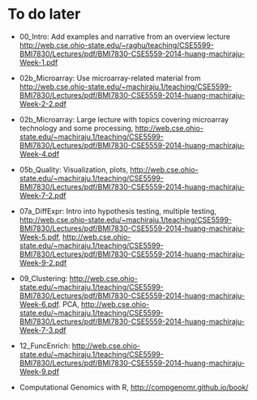 # To do later

- 00_Intro: Add examples and narrative from an overview lecture http://web.cse.ohio-state.edu/~raghu/teaching/CSE5599-BMI7830/Lectures/pdf/BMI7830-CSE5559-2014-huang-machiraju-Week-1.pdf

- 02b_Microarray: Use microarray-related material from http://web.cse.ohio-state.edu/~machiraju.1/teaching/CSE5599-BMI7830/Lectures/pdf/BMI7830-CSE5559-2014-huang-machiraju-Week-2-2.pdf

- 02b_Microarray: Large lecture with topics covering microarray technology and some processing, http://web.cse.ohio-state.edu/~machiraju.1/teaching/CSE5599-BMI7830/Lectures/pdf/BMI7830-CSE5559-2014-huang-machiraju-Week-4.pdf

- 05b_Quality: Visualization, plots, http://web.cse.ohio-state.edu/~machiraju.1/teaching/CSE5599-BMI7830/Lectures/pdf/BMI7830-CSE5559-2014-huang-machiraju-Week-7-2.pdf

- 07a_DiffExpr: Intro into hypothesis testing, multiple testing, http://web.cse.ohio-state.edu/~machiraju.1/teaching/CSE5599-BMI7830/Lectures/pdf/BMI7830-CSE5559-2014-huang-machiraju-Week-5.pdf, http://web.cse.ohio-state.edu/~machiraju.1/teaching/CSE5599-BMI7830/Lectures/pdf/BMI7830-CSE5559-2014-huang-machiraju-Week-9-2.pdf

- 09_Clustering: http://web.cse.ohio-state.edu/~machiraju.1/teaching/CSE5599-BMI7830/Lectures/pdf/BMI7830-CSE5559-2014-huang-machiraju-Week-6.pdf. PCA, http://web.cse.ohio-state.edu/~machiraju.1/teaching/CSE5599-BMI7830/Lectures/pdf/BMI7830-CSE5559-2014-huang-machiraju-Week-7-3.pdf

- 12_FuncEnrich: http://web.cse.ohio-state.edu/~machiraju.1/teaching/CSE5599-BMI7830/Lectures/pdf/BMI7830-CSE5559-2014-huang-machiraju-Week-9.pdf

- Computational Genomics with R, http://compgenomr.github.io/book/